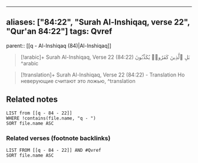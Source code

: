 
---
aliases: ["84:22", "Surah Al-Inshiqaq, verse 22", "Qur'an 84:22"]
tags: Qvref
---

parent:: [[q - Al-Inshiqaq (84)|Al-Inshiqaq]]

> [!arabic]+ Surah Al-Inshiqaq, Verse 22 (84:22)
> <span class="quran-arabic">بَلِ ٱلَّذِينَ كَفَرُوا۟ يُكَذِّبُونَ</span>
^arabic

> [!translation]+ Surah Al-Inshiqaq, Verse 22 (84:22) - Translation
> Но неверующие считают это ложью,
^translation



## Related notes
```dataview
LIST from [[q - 84 - 22]]
WHERE !contains(file.name, "q - ")
SORT file.name ASC
```

### Related verses (footnote backlinks)
```dataview
LIST FROM [[q - 84 - 22]] AND #Qvref
SORT file.name ASC
```

